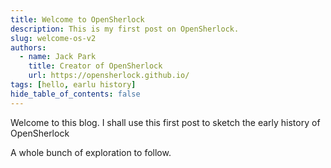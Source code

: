 ```yaml
---
title: Welcome to OpenSherlock
description: This is my first post on OpenSherlock.
slug: welcome-os-v2
authors:
  - name: Jack Park
    title: Creator of OpenSherlock
    url: https://opensherlock.github.io/
tags: [hello, earlu history]
hide_table_of_contents: false
---
```


Welcome to this blog. I shall use this first post to sketch the early history of OpenSherlock

<!-- truncate -->


A whole bunch of exploration to follow.